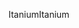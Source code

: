 <span data-ttu-id="68377-101">Itanium</span><span class="sxs-lookup"><span data-stu-id="68377-101">Itanium</span></span>